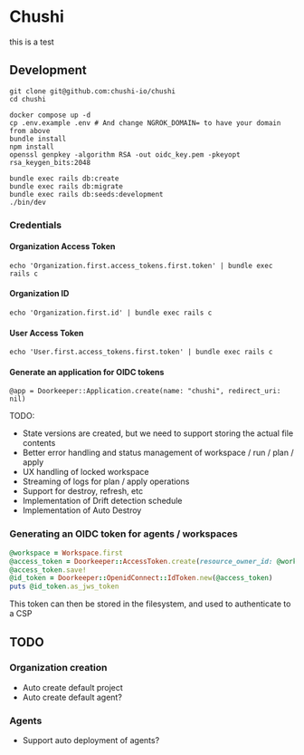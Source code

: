 # Chushi 

this is a test

## Development 

```shell 
git clone git@github.com:chushi-io/chushi
cd chushi 

docker compose up -d
cp .env.example .env # And change NGROK_DOMAIN= to have your domain from above
bundle install
npm install
openssl genpkey -algorithm RSA -out oidc_key.pem -pkeyopt rsa_keygen_bits:2048

bundle exec rails db:create 
bundle exec rails db:migrate
bundle exec rails db:seeds:development
./bin/dev
```

### Credentials

#### Organization Access Token 
```shell
echo 'Organization.first.access_tokens.first.token' | bundle exec rails c
```

#### Organization ID
```shell
echo 'Organization.first.id' | bundle exec rails c
```

#### User Access Token
```shell
echo 'User.first.access_tokens.first.token' | bundle exec rails c
```

#### Generate an application for OIDC tokens 
```shell 
@app = Doorkeeper::Application.create(name: "chushi", redirect_uri: nil)
```

TODO: 
- State versions are created, but we need to support storing the actual file contents
- Better error handling and status management of workspace / run / plan / apply
- UX handling of locked workspace
- Streaming of logs for plan / apply operations
- Support for destroy, refresh, etc
- Implementation of Drift detection schedule
- Implementation of Auto Destroy


### Generating an OIDC token for agents / workspaces 
```ruby 
@workspace = Workspace.first
@access_token = Doorkeeper::AccessToken.create(resource_owner_id: @workspace.id)
@access_token.save! 
@id_token = Doorkeeper::OpenidConnect::IdToken.new(@access_token)
puts @id_token.as_jws_token
```

This token can then be stored in the filesystem, and used to authenticate to a CSP

## TODO 

### Organization creation 
 - Auto create default project
 - Auto create default agent? 

### Agents 
 - Support auto deployment of agents?
